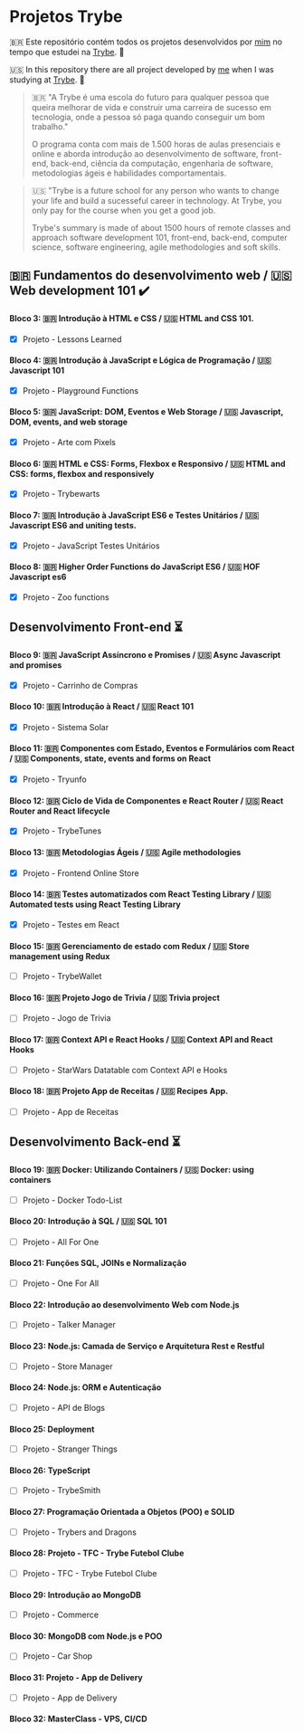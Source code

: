 # Projetos Trybe

🇧🇷 Este repositório contém todos os projetos desenvolvidos por <a href="https://www.linkedin.com/in/brenusaraujo/" target="_blank">mim</a> no tempo que estudei na <a href="https://www.betrybe.com/" target="_blank">Trybe</a>. :rocket:

🇺🇸 In this repository there are all project developed by <a href="https://www.linkedin.com/in/brenusaraujo/" target="_blank">me</a> when I was studying at <a href="https://www.betrybe.com/" target="_blank">Trybe</a>. :rocket:

 
> 🇧🇷 "A Trybe é uma escola do futuro para qualquer pessoa que queira
> melhorar de vida e construir uma carreira de sucesso em tecnologia,
> onde a pessoa só paga quando conseguir um bom trabalho."
> 
> O programa conta com mais de 1.500 horas de aulas presenciais e online
> e aborda introdução ao desenvolvimento de software, front-end,
> back-end, ciência da computação, engenharia de software, metodologias
> ágeis e habilidades comportamentais.

> 🇺🇸 "Trybe is a future school for any person who wants 
> to change your life and build a sucesseful career in technology. 
> At Trybe, you only pay for the course when you get a good job.
>
> Trybe's summary is made of about 1500 hours of remote classes 
> and approach software development 101, front-end, 
> back-end, computer science, software engineering, agile methodologies 
> and soft skills.

## 🇧🇷 Fundamentos do desenvolvimento web / :us: Web development 101 :heavy_check_mark: 

#### Bloco 3: 🇧🇷 Introdução à HTML e CSS / 🇺🇸 HTML and CSS 101. 
- [x] Projeto - Lessons Learned

#### Bloco 4: 🇧🇷 Introdução à JavaScript e Lógica de Programação / :us: Javascript 101
- [x] Projeto - Playground Functions

#### Bloco 5: 🇧🇷 JavaScript: DOM, Eventos e Web Storage / :us: Javascript, DOM, events, and web storage
- [x] Projeto - Arte com Pixels

#### Bloco 6: 🇧🇷 HTML e CSS: Forms, Flexbox e Responsivo / :us: HTML and CSS: forms, flexbox and responsively
- [x] Projeto - Trybewarts

#### Bloco 7: 🇧🇷 Introdução à JavaScript ES6 e Testes Unitários / :us: Javascript ES6 and uniting tests.
- [x] Projeto - JavaScript Testes Unitários

#### Bloco 8: 🇧🇷 Higher Order Functions do JavaScript ES6 / :us: HOF Javascript es6
- [x] Projeto - Zoo functions

## Desenvolvimento Front-end :hourglass_flowing_sand:

#### Bloco 9: 🇧🇷 JavaScript Assíncrono e Promises / :us: Async Javascript and promises
- [x] Projeto - Carrinho de Compras

#### Bloco 10: 🇧🇷 Introdução à React / :us: React 101
- [x] Projeto - Sistema Solar

#### Bloco 11: 🇧🇷 Componentes com Estado, Eventos e Formulários com React / :us: Components, state, events and forms on React
- [x] Projeto - Tryunfo

#### Bloco 12: 🇧🇷 Ciclo de Vida de Componentes e React Router / :us: React Router and React lifecycle
- [x] Projeto - TrybeTunes

#### Bloco 13: 🇧🇷 Metodologias Ágeis / :us: Agile methodologies
- [x] Projeto - Frontend Online Store

#### Bloco 14: 🇧🇷 Testes automatizados com React Testing Library / :us: Automated tests using React Testing Library
- [x] Projeto - Testes em React

#### Bloco 15: 🇧🇷 Gerenciamento de estado com Redux / :us: Store management using Redux
- [ ] Projeto - TrybeWallet

#### Bloco 16: 🇧🇷 Projeto Jogo de Trivia / :us: Trivia project
- [ ] Projeto - Jogo de Trivia

#### Bloco 17: 🇧🇷 Context API e React Hooks / :us: Context API and React Hooks
- [ ] Projeto - StarWars Datatable com Context API e Hooks

#### Bloco 18: 🇧🇷 Projeto App de Receitas / :us: Recipes App.
- [ ] Projeto - App de Receitas

## Desenvolvimento Back-end :hourglass_flowing_sand:

#### Bloco 19: 🇧🇷 Docker: Utilizando Containers / :us: Docker: using containers
- [ ] Projeto - Docker Todo-List

#### Bloco 20: Introdução à SQL / :us: SQL 101
- [ ] Projeto - All For One

#### Bloco 21: Funções SQL, JOINs e Normalização
- [ ] Projeto - One For All

#### Bloco 22: Introdução ao desenvolvimento Web com Node.js
- [ ] Projeto - Talker Manager

#### Bloco 23: Node.js: Camada de Serviço e Arquitetura Rest e Restful
- [ ] Projeto - Store Manager

#### Bloco 24: Node.js: ORM e Autenticação
- [ ] Projeto - API de Blogs

#### Bloco 25: Deployment
- [ ] Projeto - Stranger Things

#### Bloco 26: TypeScript
- [ ] Projeto - TrybeSmith

#### Bloco 27: Programação Orientada a Objetos (POO) e SOLID
- [ ] Projeto - Trybers and Dragons

#### Bloco 28: Projeto - TFC - Trybe Futebol Clube
- [ ] Projeto - TFC - Trybe Futebol Clube

#### Bloco 29: Introdução ao MongoDB
- [ ] Projeto - Commerce

#### Bloco 30: MongoDB com Node.js e POO
- [ ] Projeto - Car Shop

#### Bloco 31: Projeto - App de Delivery
- [ ] Projeto - App de Delivery

#### Bloco 32: MasterClass - VPS, CI/CD

